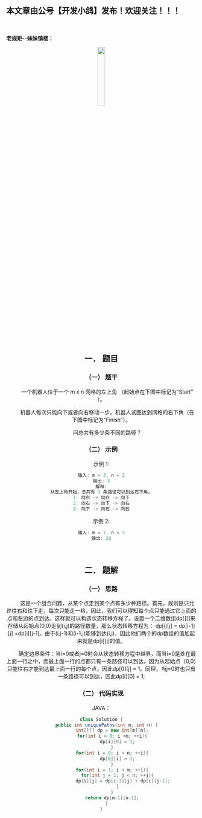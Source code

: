 ﻿## 本文章由公号【开发小鸽】发布！欢迎关注！！！
<br>

**老规矩--妹妹镇楼：**
<center>
<img src="https://img-blog.csdnimg.cn/20200721223424816.JPG"   width="20%">

## 一．	题目
### （一）	题干

&nbsp;  &nbsp;  &nbsp;  &nbsp; 一个机器人位于一个 m x n 网格的左上角 （起始点在下图中标记为“Start” ）。

&nbsp;  &nbsp;  &nbsp;  &nbsp; 机器人每次只能向下或者向右移动一步。机器人试图达到网格的右下角（在下图中标记为“Finish”）。

&nbsp;  &nbsp;  &nbsp;  &nbsp; 问总共有多少条不同的路径？
<br>


### （二）	示例

示例 1:

```cpp
输入: m = 3, n = 2
输出: 3
解释:
从左上角开始，总共有 3 条路径可以到达右下角。
1. 向右 -> 向右 -> 向下
2. 向右 -> 向下 -> 向右
3. 向下 -> 向右 -> 向右
```

示例 2:

```cpp
输入: m = 7, n = 3
输出: 28
```
<br>



## 二．	题解
### （一）	思路
&nbsp;  &nbsp;  &nbsp;  &nbsp; 这是一个组合问题，从某个点走到某个点有多少种路径。首先，规则是只允许往右和往下走，每次只能走一格，因此，我们可以得知每个点只能通过它上面的点和左边的点到达。这样就可以构造状态转移方程了。设置一个二维数组dp[][]来存储从起始点(0,0)走到(i,j)的路径数量，那么状态转移方程为： dp[i][j] = dp[i-1][j] +dp[i][j-1]。由于(i,j-1)和(i-1,j)能够到达(i,j)，因此他们两个的dp数组的值加起来就是dp[i][j]的值。

&nbsp;  &nbsp;  &nbsp;  &nbsp; 确定边界条件：当i=0或者j=0时会从状态转移方程中越界，而当i=0是处在最上面一行之中，而最上面一行的点都只有一条路径可以到达，因为从起始点（0,0）只能往右才能到达最上面一行的每个点，因此dp[0][j] = 1。同理，当j=0时也只有一条路径可以到达，因此dp[i][0] = 1;
<br>



### （二）	代码实现

JAVA：

```java
class Solution {
    public int uniquePaths(int m, int n) {
        int[][] dp = new int[m][n];
        for(int i = 0; i <m; ++i){
            dp[i][0] = 1;
        }
        for(int i = 0; i < n; ++i){
            dp[0][i] = 1;
        }
        for(int i = 1; i < m; ++i){
            for(int j = 1; j < n; ++j){
                dp[i][j] = dp[i-1][j] + dp[i][j-1];
            }
        }
        return dp[m-1][n-1];
    }
}
```


